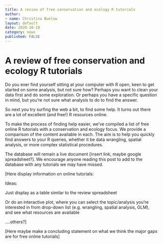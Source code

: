 ```yaml
---
title: A review of free conservation and ecology R tutorials
author:
- name: Christina Buelow
layout: default
date: 2020-10-10
category: news
published: FALSE
---
```


# A review of free conservation and ecology R tutorials

Do you ever find yourself sitting at your computer with R open, keen to get started on some analysis, but not sure how? Perhaps you want to clean your data first and do some exploration. Or perhaps you have a specific question in mind, but you’re not sure what analysis to do to find the answer.  

So next you try surfing the web a bit, to find some help. It turns out there are a lot of excellent (and free!) R resources online.  


To make the process of finding help easier, we’ve compiled a list of free online R tutorials with a conservation and ecology focus. We provide a comparison of the content available in each. The aim is to help you quickly find answers to your R queries, whether it be data wrangling, spatial analysis, or more complex statistical procedures.

The database will remain a live document [insert link, maybe google spreadsheet?]. We encourage anyone reading this post to add to the database with any tutorials we may have missed.  

[Here display information on online tutorials:

Ideas:  

Just display as a table similar to the review spreadsheet

Or do an interactive plot, where you can select the topic/analysis you’re interested in from drop-down list (e.g. wrangling, spatial analysis, GLM), and see what resources are available

….others?]



[Here maybe make a concluding statement on what we think the major gaps are for free online tutorials]
